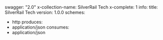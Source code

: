 swagger: "2.0"
x-collection-name: SilverRail Tech
x-complete: 1
info:
  title: SilverRail Tech
  version: 1.0.0
schemes:
- http
produces:
- application/json
consumes:
- application/json